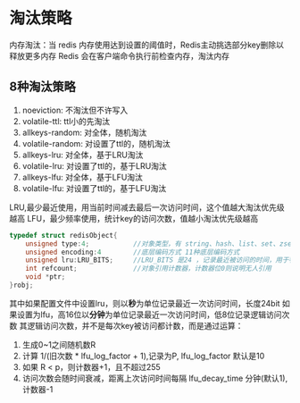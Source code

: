 # 淘汰策略
内存淘汰：当 redis 内存使用达到设置的阈值时，Redis主动挑选部分key删除以释放更多内存
Redis 会在客户端命令执行前检查内存，淘汰内存

## 8种淘汰策略
1. noeviction:       不淘汰但不许写入
2. volatile-ttl:     ttl小的先淘汰
3. allkeys-random:   对全体，随机淘汰
4. volatile-random:  对设置了ttl的，随机淘汰
5. allkeys-lru:      对全体，基于LRU淘汰
6. volatile-lru:     对设置了ttl的，基于LRU淘汰
7. allkeys-lfu:      对全体，基于LFU淘汰
8. volatile-lfu:     对设置了ttl的，基于LFU淘汰

LRU,最少最近使用，用当前时间减去最后一次访问时间，这个值越大淘汰优先级越高
LFU，最少频率使用，统计key的访问次数，值越小淘汰优先级越高

```cpp
typedef struct redisObject{
    unsigned type:4;           //对象类型，有 string、hash、list、set、zset 5种数据类型
    unsigned encoding:4        //底层编码方式 11种底层编码方式
    unsigned lru:LRU_BITS;     //LRU_BITS 是24 ，记录最近被访问的时间，用于判断 key 是否闲置太久
    int refcount;              //对象引用计数器，计数器位0则说明无人引用
    void *ptr;
}robj;
```
其中如果配置文件中设置lru，则以**秒**为单位记录最近一次访问时间，长度24bit
如果设置为lfu，高16位以**分钟**为单位记录最近一次访问时间，低8位记录逻辑访问次数
其逻辑访问次数，并不是每次key被访问都计数，而是通过运算：
1. 生成0~1之间随机数R
2. 计算 1/(旧次数 * lfu_log_factor + 1),记录为P, lfu_log_factor 默认是10
3. 如果 R < p，则计数器+1，且不超过255
4. 访问次数会随时间衰减，距离上次访问时间每隔 lfu_decay_time 分钟(默认1), 计数器-1
